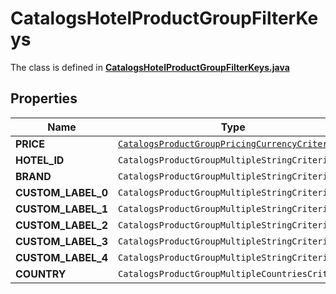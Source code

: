 

# CatalogsHotelProductGroupFilterKeys

The class is defined in **[CatalogsHotelProductGroupFilterKeys.java](../../src/main/java/org/openapitools/model/CatalogsHotelProductGroupFilterKeys.java)**

## Properties

Name | Type | Description | Notes
------------ | ------------- | ------------- | -------------
**PRICE** | [`CatalogsProductGroupPricingCurrencyCriteria`](CatalogsProductGroupPricingCurrencyCriteria.md) |  | 
**HOTEL_ID** | `CatalogsProductGroupMultipleStringCriteria` |  | 
**BRAND** | `CatalogsProductGroupMultipleStringCriteria` |  | 
**CUSTOM_LABEL_0** | `CatalogsProductGroupMultipleStringCriteria` |  | 
**CUSTOM_LABEL_1** | `CatalogsProductGroupMultipleStringCriteria` |  | 
**CUSTOM_LABEL_2** | `CatalogsProductGroupMultipleStringCriteria` |  | 
**CUSTOM_LABEL_3** | `CatalogsProductGroupMultipleStringCriteria` |  | 
**CUSTOM_LABEL_4** | `CatalogsProductGroupMultipleStringCriteria` |  | 
**COUNTRY** | `CatalogsProductGroupMultipleCountriesCriteria` |  | 











